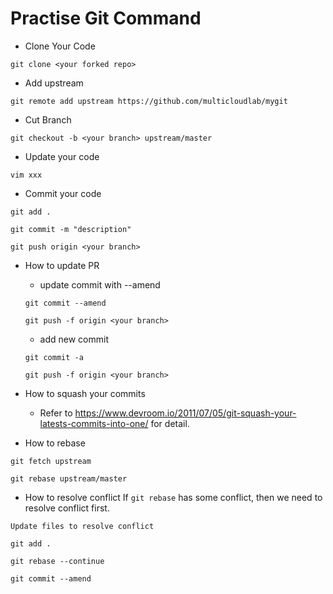 # Practise Git Command

- Clone Your Code

```
git clone <your forked repo>
```

- Add upstream

```
git remote add upstream https://github.com/multicloudlab/mygit
```
- Cut Branch

```
git checkout -b <your branch> upstream/master
```

- Update your code

```
vim xxx
```

- Commit your code

```
git add .
```

```
git commit -m "description"
```

```
git push origin <your branch>
```

- How to update PR
  - update commit with --amend

  ```
  git commit --amend
  ```
  ```
  git push -f origin <your branch>
  ```
  - add new commit
  ```
  git commit -a
  ```
  ```
  git push -f origin <your branch>
  ```
- How to squash your commits
  - Refer to https://www.devroom.io/2011/07/05/git-squash-your-latests-commits-into-one/ for detail.
- How to rebase
```
git fetch upstream
```
```
git rebase upstream/master
```
- How to resolve conflict
If `git rebase` has some conflict, then we need to resolve conflict first.

```
Update files to resolve conflict
```

```
git add .
```

```
git rebase --continue
```

```
git commit --amend
```
